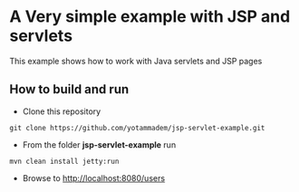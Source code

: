 # A Very simple example with JSP and servlets

This example shows how to work with Java servlets and JSP pages

## How to build and run

* Clone this repository 

```
git clone https://github.com/yotammadem/jsp-servlet-example.git
```

* From the folder **jsp-servlet-example** run

```
mvn clean install jetty:run
```

* Browse to [http://localhost:8080/users](http://localhost:8080/users)
